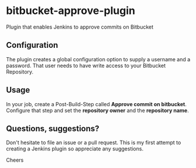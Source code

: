 # bitbucket-approve-plugin

Plugin that enables Jenkins to approve commits on Bitbucket

## Configuration

The plugin creates a global configuration option to supply a username and a password. That user needs to have write access to your Bitbucket Repository.

## Usage

In your job, create a Post-Build-Step called **Approve commit on bitbucket**. Configure that step and set the **repository owner** and the **repository name**.

## Questions, suggestions?

Don't hesitate to file an issue or a pull request. This is my first attempt to creating a Jenkins plugin so appreciate any suggestions.

Cheers
